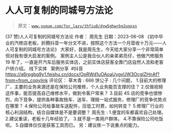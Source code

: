 # 人人可复制的同城号方法论

> 原文：[`www.yuque.com/for_lazy/thfiu8/dyw5ghwrbg2ugxsn`](https://www.yuque.com/for_lazy/thfiu8/dyw5ghwrbg2ugxsn)

<ne-h2 id="3a708872" data-lake-id="3a708872"><ne-heading-ext><ne-heading-anchor></ne-heading-anchor><ne-heading-fold></ne-heading-fold></ne-heading-ext><ne-heading-content><ne-text id="u9a55da15">(37 赞)人人可复制的同城号方法论</ne-text></ne-heading-content></ne-h2> <ne-p id="u5399f21c" data-lake-id="u5399f21c"><ne-text id="u73df8012">作者： 周先生</ne-text></ne-p> <ne-p id="u60391df5" data-lake-id="u60391df5"><ne-text id="u5e5621b5">日期：2023-06-08</ne-text></ne-p> <ne-p id="ue502fdee" data-lake-id="ue502fdee"><ne-text id="uf97bec78">《初中毕业的汽修店老板，折腾抖音一年分文不进，按照这个方法一个月营收十万元——人人可复制的同城号方法论》</ne-text></ne-p> <ne-p id="u98cfbd06" data-lake-id="u98cfbd06"><ne-text id="u06fb7931">大家好，我是周先生，今天给大家分享一个非常简单但对我有很大启发的案例。</ne-text></ne-p> <ne-p id="ud6386875" data-lake-id="ud6386875"><ne-text id="uaa2e1697">案例主人公是我合伙人的亲弟弟亮仔，他做汽修服务 19 年了，一直是开汽车后服务实体店，之前实体店获客全靠门店自然人流和老客户转介绍。</ne-text> <ne-text id="u39ad64f9">线下实体   案例分享  #抖音</ne-text>[<ne-text id="u37c096cf">https://q6rpgbg9y1.feishu.cn/docx/OpRWd1uOAoaUygxUW3OcgIZHnAf?from=from_copylink</ne-text>](https://q6rpgbg9y1.feishu.cn/docx/OpRWd1uOAoaUygxUW3OcgIZHnAf?from=from_copylink)</ne-p> <ne-hole id="u5adcd348" data-lake-id="u5adcd348"><ne-card data-card-name="hr" data-card-type="block" id="hxwDj" data-event-boundary="card"><ne-p id="u1dba92c2" data-lake-id="u1dba92c2"><ne-text id="u9f59276e">评论区：</ne-text></ne-p> <ne-p id="uefd500a3" data-lake-id="uefd500a3"><ne-text id="u2cbd5e54">草木青 : 666</ne-text> <ne-text id="u940a6bec">饼公子 : 几个问题，</ne-text> <ne-text id="uf66d966e">1.目前大的修理厂，主要的业务来源还是在保险公司推修，个人业务能否支撑的住？</ne-text> <ne-text id="ufeffc7c2">2.仅做视频这件事，能否提高自己维修水平，做到令客户常来？</ne-text> <ne-text id="uee38f6f7">3.目前 4S 店的竞争也很惨烈，向下竞争，提供各种事故拖车、送车、理赔一站式服务，修理厂的竞争优势点在哪里？</ne-text> <ne-text id="u4a691522">4.保险公司给事故车送配件，压低工时费，如何转变？</ne-text> <ne-text id="ub4983fd5">5.修理厂行业的核心利润结构，结合自媒体是不是要调整？</ne-text> <ne-text id="uaa3b610c">周先生 : 1.便宜的车都喜欢自己处理。</ne-text> <ne-text id="ue540550a">2.建议重读，老板十几年经验了。</ne-text> <ne-text id="uc5959fb6">3.就不是一类用户群体。</ne-text> <ne-text id="u4f4df24b">4.不靠保险公司吃饭呗。</ne-text> <ne-text id="ucbc5a879">5.自媒体仅仅是获客工具而已。</ne-text> <ne-text id="ub6d33115">另：建议练一下说重点的能力。</ne-text></ne-p></ne-card></ne-hole>